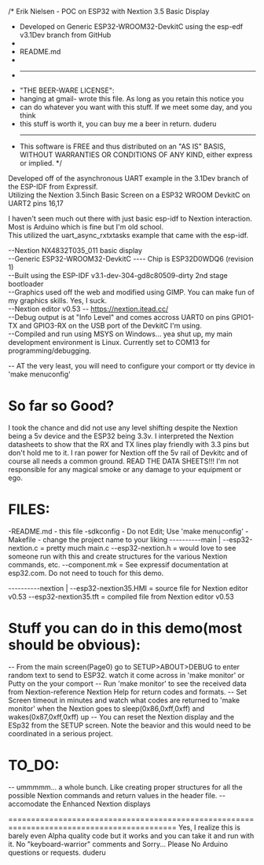 /* Erik Nielsen - POC on ESP32 with Nextion 3.5 Basic Display
*	Developed on Generic ESP32-WROOM32-DevkitC using the esp-edf v3.1Dev branch from GitHub 
*
*	README.md
*
* ----------------------------------------------------------------------------
* "THE BEER-WARE LICENSE":
* <duderu> hanging at gmail- wrote this file.  As long as you retain this notice you
* can do whatever you want with this stuff. If we meet some day, and you think
* this stuff is worth it, you can buy me a beer in return. duderu
* ----------------------------------------------------------------------------
  This software is FREE and thus distributed on an "AS IS" BASIS, WITHOUT WARRANTIES OR
  CONDITIONS OF ANY KIND, either express or implied.
*/

Developed off of the asynchronous UART example in the 3.1Dev branch of the ESP-IDF from Expressif.  
Utilizing the Nextion 3.5inch Basic Screen on a ESP32 WROOM DevkitC on UART2 pins 16,17  

I haven't seen much out there with just basic esp-idf to Nextion interaction. Most is Arduino which is fine but I'm old school.  
This utilized the uart_async_rxtxtasks example that came with the esp-idf.  

--Nextion NX4832T035_011 basic display  
--Generic ESP32-WROOM32-DevkitC ---- Chip is ESP32D0WDQ6 (revision 1)  
--Built using the ESP-IDF v3.1-dev-304-gd8c80509-dirty 2nd stage bootloader  
--Graphics used off the web and modified using GIMP. You can make fun of my graphics skills. Yes, I suck.  
--Nextion editor v0.53 -- https://nextion.itead.cc/  
--Debug output is at "Info Level" and comes accross UART0 on pins GPIO1-TX and GPIO3-RX on the USB port of the DevkitC I'm using.  
--Compiled and run using MSYS on Windows... yea shut up, my main development environment is Linux. Currently set to COM13 for programming/debugging.  


-- AT the very least, you will need to configure your comport or tty device in 'make menuconfig'  


So far so Good?
=============
I took the chance and did not use any level shifting despite the Nextion being a 5v device and the ESP32 being 3.3v.
I interpreted the Nextion datasheets to show that the RX and TX lines play friendly with 3.3 pins but don't hold me to it. 
I ran power for Nextion off the 5v rail of Devkitc and of course all needs a common ground.
READ THE DATA SHEETS!!! I'm not responsible for any magical smoke or any damage to your equipment or ego.




FILES:
======
-README.md	- this file
-sdkconfig	- Do not Edit; Use 'make menuconfig'
-Makefile 	- change the project name to your liking
----------main
			|
			--esp32-nextion.c = pretty much main.c
			--esp32-nextion.h = would love to see someone run with this and create structures for the various Nextion commands, etc.
			--component.mk	   = See expressif documentation at esp32.com. Do not need to touch for this demo.
			
----------nextion
			|
			--esp32-nextion35.HMI = source file for Nextion editor v0.53
			--esp32-nextion35.tft = compiled file from Nextion editor v0.53
			
			
			


Stuff you can do in this demo(most should be obvious):
=====================================
-- From the main screen(Page0) go to SETUP>ABOUT>DEBUG to enter random text to send to ESP32. watch it come across in 'make monitor' or Putty on the your comport
-- Run 'make monitor' to see the received data from Nextion-reference Nextion Help for return codes and formats.
-- Set Screen timeout in minutes and watch what codes are returned to 'make monitor' when the Nextion goes to sleep(0x86,0xff,0xff) and wakes(0x87,0xff,0xff) up
-- You can reset the Nextion display and the ESp32 from the SETUP screen. Note the beavior and this would need to be coordinated in a serious project.


TO_DO:
======
-- ummmmm... a whole bunch. Like creating proper structures for all the possible Nextion commands and return values in the header file.
-- accomodate the Enhanced Nextion displays



===========================================================================================
Yes, I realize this is barely even Alpha quality code but it works and you can take it and run with it.
No "keyboard-warrior" comments and Sorry... Please No Arduino questions or requests. duderu